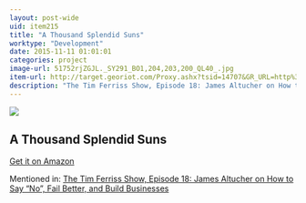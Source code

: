 ```yaml
---
layout: post-wide
uid: item215
title: "A Thousand Splendid Suns"
worktype: "Development"
date: 2015-11-11 01:01:01
categories: project
image-url: 51752rjZGJL._SY291_BO1,204,203,200_QL40_.jpg
item-url: http://target.georiot.com/Proxy.ashx?tsid=14707&GR_URL=http%3A%2F%2Fwww.amazon.com%2FThousand-Splendid-Suns-Khaled-Hosseini%2Fdp%2F159448385X%2F%25E2%2580%25A0
description: "The Tim Ferriss Show, Episode 18: James Altucher on How to Say “No”, Fail Better, and Build Businesses"
---
```

<a href="http://target.georiot.com/Proxy.ashx?tsid=14707&GR_URL=http%3A%2F%2Fwww.amazon.com%2FThousand-Splendid-Suns-Khaled-Hosseini%2Fdp%2F159448385X%2F%25E2%2580%25A0" target="blank"><img src="../../../../img/thumbs/51752rjZGJL._SY291_BO1,204,203,200_QL40_.jpg" class="prod-img"></a>
<h2>A Thousand Splendid Suns</h2>
<p><a href="http://target.georiot.com/Proxy.ashx?tsid=14707&GR_URL=http%3A%2F%2Fwww.amazon.com%2FThousand-Splendid-Suns-Khaled-Hosseini%2Fdp%2F159448385X%2F%25E2%2580%25A0" target="blank">Get it on Amazon</a><p>
<p>Mentioned in: <a href="http://fourhourworkweek.com/2014/07/11/james-altucher/" target="blank">The Tim Ferriss Show, Episode 18: James Altucher on How to Say “No”, Fail Better, and Build Businesses</a></p>
